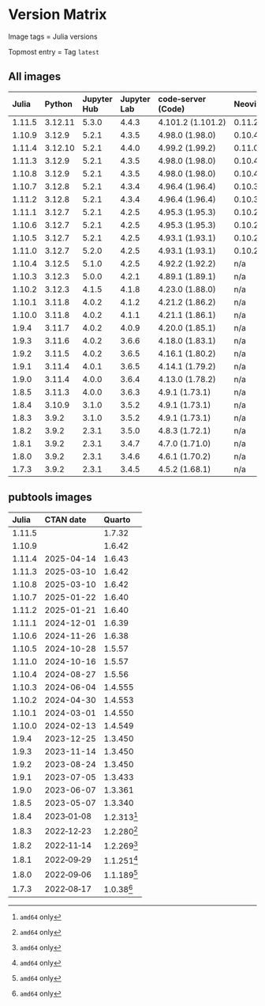 # Version Matrix

Image tags = Julia versions

Topmost entry = Tag `latest`

## All images

| Julia  | Python  | Jupyter Hub | Jupyter Lab | code‑server (Code) | Neovim | Git    | Git LFS | Pandoc | Linux distro |
|:-------|:--------|:------------|:------------|:-------------------|:-------|:-------|:--------|:-------|:-------------|
| 1.11.5 | 3.12.11 | 5.3.0       | 4.4.3       | 4.101.2 (1.101.2)  | 0.11.2 | 2.50.0 | 3.6.1   | 3.6.3  | Debian 12    |
| 1.10.9 | 3.12.9  | 5.2.1       | 4.3.5       | 4.98.0 (1.98.0)    | 0.10.4 | 2.48.1 | 3.6.1   | 3.4    | Debian 12    |
| 1.11.4 | 3.12.10 | 5.2.1       | 4.4.0       | 4.99.2 (1.99.2)    | 0.11.0 | 2.49.0 | 3.6.1   | 3.4    | Debian 12    |
| 1.11.3 | 3.12.9  | 5.2.1       | 4.3.5       | 4.98.0 (1.98.0)    | 0.10.4 | 2.48.1 | 3.6.1   | 3.4    | Debian 12    |
| 1.10.8 | 3.12.9  | 5.2.1       | 4.3.5       | 4.98.0 (1.98.0)    | 0.10.4 | 2.48.1 | 3.6.1   | 3.4    | Debian 12    |
| 1.10.7 | 3.12.8  | 5.2.1       | 4.3.4       | 4.96.4 (1.96.4)    | 0.10.3 | 2.48.1 | 3.6.1   | 3.4    | Debian 12    |
| 1.11.2 | 3.12.8  | 5.2.1       | 4.3.4       | 4.96.4 (1.96.4)    | 0.10.3 | 2.48.1 | 3.6.1   | 3.4    | Debian 12    |
| 1.11.1 | 3.12.7  | 5.2.1       | 4.2.5       | 4.95.3 (1.95.3)    | 0.10.2 | 2.47.1 | 3.6.0   | 3.4    | Debian 12    |
| 1.10.6 | 3.12.7  | 5.2.1       | 4.2.5       | 4.95.3 (1.95.3)    | 0.10.2 | 2.47.1 | 3.6.0   | 3.4    | Debian 12    |
| 1.10.5 | 3.12.7  | 5.2.1       | 4.2.5       | 4.93.1 (1.93.1)    | 0.10.2 | 2.47.0 | 3.5.1   | 3.2    | Debian 12    |
| 1.11.0 | 3.12.7  | 5.2.0       | 4.2.5       | 4.93.1 (1.93.1)    | 0.10.2 | 2.47.0 | 3.5.1   | 3.2    | Debian 12    |
| 1.10.4 | 3.12.5  | 5.1.0       | 4.2.5       | 4.92.2 (1.92.2)    | n/a    | 2.46.0 | 3.5.1   | 3.2    | Debian 12    |
| 1.10.3 | 3.12.3  | 5.0.0       | 4.2.1       | 4.89.1 (1.89.1)    | n/a    | 2.45.2 | 3.5.1   | 3.1.11 | Debian 12    |
| 1.10.2 | 3.12.3  | 4.1.5       | 4.1.8       | 4.23.0 (1.88.0)    | n/a    | 2.45.0 | 3.5.1   | 3.1.11 | Debian 12    |
| 1.10.1 | 3.11.8  | 4.0.2       | 4.1.2       | 4.21.2 (1.86.2)    | n/a    | 2.44.0 | 3.4.1   | 3.1.11 | Debian 12    |
| 1.10.0 | 3.11.8  | 4.0.2       | 4.1.1       | 4.21.1 (1.86.1)    | n/a    | 2.43.1 | 3.4.1   | 3.1.11 | Debian 12    |
| 1.9.4  | 3.11.7  | 4.0.2       | 4.0.9       | 4.20.0 (1.85.1)    | n/a    | 2.43.0 | 3.4.1   | 3.1.1  | Debian 12    |
| 1.9.3  | 3.11.6  | 4.0.2       | 3.6.6       | 4.18.0 (1.83.1)    | n/a    | 2.42.1 | 3.4.0   | 3.1.1  | Debian 12    |
| 1.9.2  | 3.11.5  | 4.0.2       | 3.6.5       | 4.16.1 (1.80.2)    | n/a    | 2.42.0 | 3.4.0   | 3.1.1  | Debian 12    |
| 1.9.1  | 3.11.4  | 4.0.1       | 3.6.5       | 4.14.1 (1.79.2)    | n/a    | 2.41.0 | 3.3.0   | 3.1.1  | Debian 12    |
| 1.9.0  | 3.11.4  | 4.0.0       | 3.6.4       | 4.13.0 (1.78.2)    | n/a    | 2.41.0 | 3.3.0   | 3.1.1  | Debian 11    |
| 1.8.5  | 3.11.3  | 4.0.0       | 3.6.3       | 4.9.1 (1.73.1)     | n/a    | 2.40.1 | 3.3.0   | 3.1.1  | Debian 11    |
| 1.8.4  | 3.10.9  | 3.1.0       | 3.5.2       | 4.9.1 (1.73.1)     | n/a    | 2.39.0 | 3.3.0   | 2.19.2 | Debian 11    |
| 1.8.3  | 3.9.2   | 3.1.0       | 3.5.2       | 4.9.1 (1.73.1)     | n/a    | 2.39.0 | 3.3.0   | 2.19.2 | Debian 11    |
| 1.8.2  | 3.9.2   | 2.3.1       | 3.5.0       | 4.8.3 (1.72.1)     | n/a    | 2.38.1 | 3.2.0   | 2.19.2 | Debian 11    |
| 1.8.1  | 3.9.2   | 2.3.1       | 3.4.7       | 4.7.0 (1.71.0)     | n/a    | 2.37.3 | 3.2.0   | 2.19.2 | Debian 11    |
| 1.8.0  | 3.9.2   | 2.3.1       | 3.4.6       | 4.6.1 (1.70.2)     | n/a    | 2.37.2 | 3.2.0   | 2.19.2 | Debian 11    |
| 1.7.3  | 3.9.2   | 2.3.1       | 3.4.5       | 4.5.2 (1.68.1)     | n/a    | 2.37.2 | 3.2.0   | 2.18   | Debian 11    |

## pubtools images

| Julia  | CTAN date  | Quarto      |
|:-------|:-----------|:------------|
| 1.11.5 |            | 1.7.32      |
| 1.10.9 |            | 1.6.42      |
| 1.11.4 | 2025-04-14 | 1.6.43      |
| 1.11.3 | 2025-03-10 | 1.6.42      |
| 1.10.8 | 2025-03-10 | 1.6.42      |
| 1.10.7 | 2025-01-22 | 1.6.40      |
| 1.11.2 | 2025-01-21 | 1.6.40      |
| 1.11.1 | 2024-12-01 | 1.6.39      |
| 1.10.6 | 2024-11-26 | 1.6.38      |
| 1.10.5 | 2024-10-28 | 1.5.57      |
| 1.11.0 | 2024-10-16 | 1.5.57      |
| 1.10.4 | 2024-08-27 | 1.5.56      |
| 1.10.3 | 2024-06-04 | 1.4.555     |
| 1.10.2 | 2024-04-30 | 1.4.553     |
| 1.10.1 | 2024-03-01 | 1.4.550     |
| 1.10.0 | 2024-02-13 | 1.4.549     |
| 1.9.4  | 2023-12-25 | 1.3.450     |
| 1.9.3  | 2023-11-14 | 1.3.450     |
| 1.9.2  | 2023-08-24 | 1.3.450     |
| 1.9.1  | 2023-07-05 | 1.3.433     |
| 1.9.0  | 2023-06-07 | 1.3.361     |
| 1.8.5  | 2023-05-07 | 1.3.340     |
| 1.8.4  | 2023‑01‑08 | 1.2.313[^1] |
| 1.8.3  | 2022‑12‑23 | 1.2.280[^1] |
| 1.8.2  | 2022‑11‑14 | 1.2.269[^1] |
| 1.8.1  | 2022‑09‑29 | 1.1.251[^1] |
| 1.8.0  | 2022‑09‑06 | 1.1.189[^1] |
| 1.7.3  | 2022‑08‑17 | 1.0.38[^1]  |

[^1]: `amd64` only

